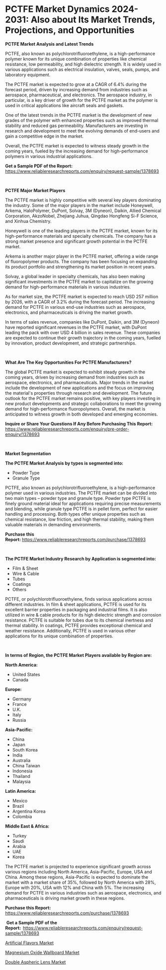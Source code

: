 <p><h1>PCTFE Market Dynamics 2024-2031: Also about Its Market Trends, Projections, and Opportunities</h1></p><p><strong>PCTFE Market Analysis and Latest Trends</strong></p>
<p><p>PCTFE, also known as polychlorotrifluoroethylene, is a high-performance polymer known for its unique combination of properties like chemical resistance, low permeability, and high dielectric strength. It is widely used in various applications such as electrical insulation, valves, seals, pumps, and laboratory equipment.</p><p>The PCTFE market is expected to grow at a CAGR of 6.4% during the forecast period, driven by increasing demand from industries such as aerospace, pharmaceutical, and electronics. The aerospace industry, in particular, is a key driver of growth for the PCTFE market as the polymer is used in critical applications like aircraft seals and gaskets.</p><p>One of the latest trends in the PCTFE market is the development of new grades of the polymer with enhanced properties such as improved thermal stability and reduced gas permeability. Manufacturers are investing in research and development to meet the evolving demands of end-users and gain a competitive edge in the market.</p><p>Overall, the PCTFE market is expected to witness steady growth in the coming years, fueled by the increasing demand for high-performance polymers in various industrial applications.</p></p>
<p><strong>Get a Sample PDF of the Report:&nbsp;</strong> <a href="https://www.reliableresearchreports.com/enquiry/request-sample/1378693">https://www.reliableresearchreports.com/enquiry/request-sample/1378693</a></p>
<p>&nbsp;</p>
<p><strong>PCTFE Major Market Players</strong></p>
<p><p>The PCTFE market is highly competitive with several key players dominating the industry. Some of the major players in the market include Honeywell, Arkema, HaloPolymer, DuPont, Solvay, 3M (Dyneon), Daikin, Allied Chemical Corporation, AkzoNobel, Zhejiang Juhua, Qingdao Hongfeng Si-F Science, and Xinhua Chemistry.</p><p>Honeywell is one of the leading players in the PCTFE market, known for its high-performance materials and specialty chemicals. The company has a strong market presence and significant growth potential in the PCTFE market.</p><p>Arkema is another major player in the PCTFE market, offering a wide range of fluoropolymer products. The company has been focusing on expanding its product portfolio and strengthening its market position in recent years.</p><p>Solvay, a global leader in specialty chemicals, has also been making significant investments in the PCTFE market to capitalize on the growing demand for high-performance materials in various industries.</p><p>As for market size, the PCTFE market is expected to reach USD 257 million by 2026, with a CAGR of 3.2% during the forecast period. The increasing demand for PCTFE in various end-use industries such as aerospace, electronics, and pharmaceuticals is driving the market growth.</p><p>In terms of sales revenue, companies like DuPont, Daikin, and 3M (Dyneon) have reported significant revenues in the PCTFE market, with DuPont leading the pack with over USD 4 billion in sales revenue. These companies are expected to continue their growth trajectory in the coming years, fuelled by innovation, product development, and strategic partnerships.</p></p>
<p>&nbsp;</p>
<p><strong>What Are The Key Opportunities For PCTFE Manufacturers?</strong></p>
<p><p>The global PCTFE market is expected to exhibit steady growth in the coming years, driven by increasing demand from industries such as aerospace, electronics, and pharmaceuticals. Major trends in the market include the development of new applications and the focus on improving the material's properties through research and development. The future outlook for the PCTFE market remains positive, with key players investing in new product developments and strategic collaborations to meet the growing demand for high-performance fluoropolymers. Overall, the market is anticipated to witness growth in both developed and emerging economies.</p></p>
<p><strong>Inquire or Share Your Questions If Any Before Purchasing This Report:</strong> <a href="https://www.reliableresearchreports.com/enquiry/pre-order-enquiry/1378693">https://www.reliableresearchreports.com/enquiry/pre-order-enquiry/1378693</a></p>
<p>&nbsp;</p>
<p><strong>Market Segmentation</strong></p>
<p><strong>The PCTFE Market Analysis by types is segmented into:</strong></p>
<p><ul><li>Powder Type</li><li>Granule Type</li></ul></p>
<p><p>PCTFE, also known as polychlorotrifluoroethylene, is a high-performance polymer used in various industries. The PCTFE market can be divided into two main types – powder type and granule type. Powder type PCTFE is finely ground material ideal for applications requiring precise measurements and blending, while granule type PCTFE is in pellet form, perfect for easier handling and processing. Both types offer unique properties such as chemical resistance, low friction, and high thermal stability, making them valuable materials in demanding environments.</p></p>
<p><strong>Purchase this Report:&nbsp;</strong><a href="https://www.reliableresearchreports.com/purchase/1378693">https://www.reliableresearchreports.com/purchase/1378693</a></p>
<p>&nbsp;</p>
<p><strong>The PCTFE Market Industry Research by Application is segmented into:</strong></p>
<p><ul><li>Film & Sheet</li><li>Wire & Cable</li><li>Tubes</li><li>Coatings</li><li>Others</li></ul></p>
<p><p>PCTFE, or polychlorotrifluoroethylene, finds various applications across different industries. In film & sheet applications, PCTFE is used for its excellent barrier properties in packaging and industrial films. It is also utilized in wire & cable products for its high dielectric strength and corrosion resistance. PCTFE is suitable for tubes due to its chemical inertness and thermal stability. In coatings, PCTFE provides exceptional chemical and weather resistance. Additionally, PCTFE is used in various other applications for its unique combination of properties.</p></p>
<p>&nbsp;</p>
<p><strong>In terms of Region, the PCTFE Market Players available by Region are:</strong></p>
<p>
    <p> <strong> North America: </strong>
        <ul>
            <li>United States</li>
            <li>Canada</li>
        </ul>
        </p> 
    <p> <strong> Europe: </strong>
        <ul>
            <li>Germany</li>
            <li>France</li>
            <li>U.K.</li>
            <li>Italy</li>
            <li>Russia</li>
        </ul>
        </p> 
    <p> <strong> Asia-Pacific: </strong>
        <ul>
            <li>China</li>
            <li>Japan</li>
            <li>South Korea</li>
            <li>India</li>
            <li>Australia</li>
            <li>China Taiwan</li>
            <li>Indonesia</li>
            <li>Thailand</li>
            <li>Malaysia</li>
        </ul>
        </p> 
    <p> <strong> Latin America: </strong>
        <ul>
            <li>Mexico</li>
            <li>Brazil</li>
            <li>Argentina Korea</li>
            <li>Colombia</li>
        </ul>
        </p> 
    <p> <strong> Middle East & Africa: </strong>
        <ul>
            <li>Turkey</li>
            <li>Saudi</li>
            <li>Arabia</li>
            <li>UAE</li>
            <li>Korea</li>
        </ul>
    </p>
    </p>
<p><p>The PCTFE market is projected to experience significant growth across various regions including North America, Asia-Pacific, Europe, USA and China. Among these regions, Asia-Pacific is expected to dominate the market with a market share of 35%, followed by North America with 28%, Europe with 20%, USA with 12% and China with 5%. The increasing demand for PCTFE in various industries such as aerospace, electronics, and pharmaceuticals is driving market growth in these regions.</p></p>
<p><strong>Purchase this Report: </strong><a href="https://www.reliableresearchreports.com/purchase/1378693">https://www.reliableresearchreports.com/purchase/1378693</a></p>
<p>&nbsp;<strong>Get a Sample PDF of the Report:&nbsp;&nbsp;</strong><a href="https://www.reliableresearchreports.com/enquiry/request-sample/1378693">https://www.reliableresearchreports.com/enquiry/request-sample/1378693</a></p>
<p><strong></strong></p>
<p><p><a href="https://github.com/johnbach50/Market-Research-Report-List-2/blob/main/artificial-flavors-market.md">Artificial Flavors Market</a></p><p><a href="https://github.com/wusalecollins540tpqoz/Market-Research-Report-List-1/blob/main/magnesium-oxide-wallboard-market.md">Magnesium Oxide Wallboard Market</a></p><p><a href="https://github.com/pjcfca/Market-Research-Report-List-1/blob/main/double-aspheric-lens-market.md">Double Aspheric Lens Market</a></p></p>